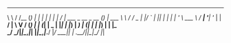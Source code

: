    
 __     __    _     _ _   _       _       ____                  _ _       
 \ \   / /__ (_) __| | | | |_   _| |__   / ___|  ___ _ __ _ __ (_) |_ ___ 
  \ \ / / _ \| |/ _` | |_| | | | | '_ \  \___ \ / __| '__| '_ \| | __/ __|
   \ V / (_) | | (_| |  _  | |_| | |_) |  ___) | (__| |  | |_) | | |_\__ \
    \_/ \___/|_|\__,_|_| |_|\__,_|_.__/  |____/ \___|_|  | .__/|_|\__|___/
                                                         |_|              
